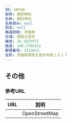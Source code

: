 ```yaml
---
ID: kN7p6
総称: 諏訪神社
名称: 諏訪神社
名称読み: null
別名: null
都道府県: 茨城県
区域: 常陸大宮市
緯度: 36.5823972
経度: 140.2765432
郵便番号: 3114612
住所: 茨城県常陸大宮市中居１０１７
---
```


## その他

### 参考URL

| URL | 説明          |
| --- | ------------- |
|     | OpenStreetMap |
